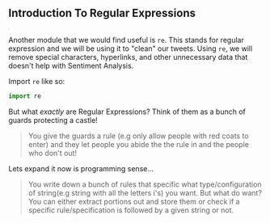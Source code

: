 <!--title="Introduction To Regular Expressions"-->

## Introduction To Regular Expressions

<img src="https://www.flowgear.net/wp-content/uploads/2019/03/regular-expression.png" style="zoom: 3%;" />

Another module that we would find useful is `re`. This stands for regular expression and we will be using it to "clean" our tweets. Using `re`, we will remove special characters, hyperlinks, and other unnecessary data that doesn't help with Sentiment Analysis. 

Import `re` like so: 

```python
import re
```

 But what *exactly* are Regular Expressions? Think of them as a bunch of guards protecting a castle!

> You give the guards a rule (e.g only allow people with red coats to enter) and they let people you abide the the rule in and the people who don't out!

Lets expand it now is programming sense...

> You write down a bunch of rules that specific what type/configuration of string(e.g string with all the letters i's) you want. But what do want? You can either extract portions out and store them or check if a specific rule/specification is followed by a given string or not.